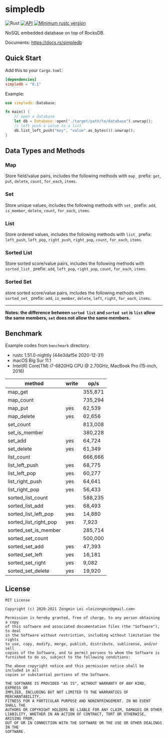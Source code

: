 # simpledb

![Rust](https://github.com/leizongmin/simpledb/workflows/Rust/badge.svg)
[![API](https://docs.rs/simpledb/badge.svg)](https://docs.rs/simpledb)
[![Minimum rustc version](https://img.shields.io/badge/rustc-1.45+-lightgray.svg)](https://github.com/leizongmin/simpledb#rust-version-requirements)

NoSQL embedded database on top of RocksDB.

Documents: https://docs.rs/simpledb

## Quick Start

Add this to your `Cargo.toml`:

```toml
[dependencies]
simpledb = "0.1"
```

Example:

```rust
use simpledb::Database;

fn main() {
    // open a database
    let db = Database::open("./target/path/to/database").unwrap();
    // left push a value to a list
    db.list_left_push("key", "value".as_bytes()).unwrap();
}
```

## Data Types and Methods

### Map

Store field/value pairs, includes the following methods with `map_` prefix: `get`, `put`, `delete`, `count`, `for_each`, `items`.

### Set

Store unique values, includes the following methods with `set_` prefix: `add`, `is_member`, `delete`, `count`, `for_each`, `items`.

### List

Store ordered values, includes the following methods with `list_` prefix: `left_push`, `left_pop`, `right_push`, `right_pop`, `count`, `for_each`, `items`.

### Sorted List

Store sorted score/value pairs, includes the following methods with `sorted_list_` prefix: `add`, `left_pop`, `right_pop`, `count`, `for_each`, `items`.

### Sorted Set

store sorted score/value pairs, includes the following methods with `sorted_set_` prefix: `add`, `is_member`, `delete`, `left`, `right`, `for_each`, `items`.

---

**Notes: the difference between `sorted list` and `sorted set` is `list` allow the same members, `set` does not allow
the same members.**

## Benchmark

Example codes from `benchmark` directory.

- rustc 1.51.0-nightly (44e3daf5e 2020-12-31)
- macOS Big Sur 11.1
- Intel(R) Core(TM) i7-6820HQ CPU @ 2.70GHz, MacBook Pro (15-inch, 2016)

| method                | write | op/s    |
| --------------------- | ----- | ------- |
| map_get               |       | 355,871 |
| map_count             |       | 735,294 |
| map_put               | yes   | 62,539  |
| map_delete            | yes   | 62,656  |
| set_count             |       | 813,008 |
| set_is_member         |       | 380,228 |
| set_add               | yes   | 64,724  |
| set_delete            | yes   | 61,349  |
| list_count            |       | 666,666 |
| list_left_push        | yes   | 68,775  |
| list_left_pop         | yes   | 60,277  |
| list_right_push       | yes   | 64,641  |
| list_right_pop        | yes   | 56,433  |
| sorted_list_count     |       | 588,235 |
| sorted_list_add       | yes   | 68,493  |
| sorted_list_left_pop  | yes   | 14,880  |
| sorted_list_right_pop | yes   | 7,923   |
| sorted_set_is_member  |       | 285,714 |
| sorted_set_count      |       | 500,000 |
| sorted_set_add        | yes   | 47,393  |
| sorted_set_left       | yes   | 16,181  |
| sorted_set_right      | yes   | 9,082   |
| sorted_set_delete     | yes   | 19,920  |

## License

```text
MIT License

Copyright (c) 2020-2021 Zongmin Lei <leizongmin@gmail.com>

Permission is hereby granted, free of charge, to any person obtaining a copy
of this software and associated documentation files (the "Software"), to deal
in the Software without restriction, including without limitation the rights
to use, copy, modify, merge, publish, distribute, sublicense, and/or sell
copies of the Software, and to permit persons to whom the Software is
furnished to do so, subject to the following conditions:

The above copyright notice and this permission notice shall be included in all
copies or substantial portions of the Software.

THE SOFTWARE IS PROVIDED "AS IS", WITHOUT WARRANTY OF ANY KIND, EXPRESS OR
IMPLIED, INCLUDING BUT NOT LIMITED TO THE WARRANTIES OF MERCHANTABILITY,
FITNESS FOR A PARTICULAR PURPOSE AND NONINFRINGEMENT. IN NO EVENT SHALL THE
AUTHORS OR COPYRIGHT HOLDERS BE LIABLE FOR ANY CLAIM, DAMAGES OR OTHER
LIABILITY, WHETHER IN AN ACTION OF CONTRACT, TORT OR OTHERWISE, ARISING FROM,
OUT OF OR IN CONNECTION WITH THE SOFTWARE OR THE USE OR OTHER DEALINGS IN THE
SOFTWARE.
```
